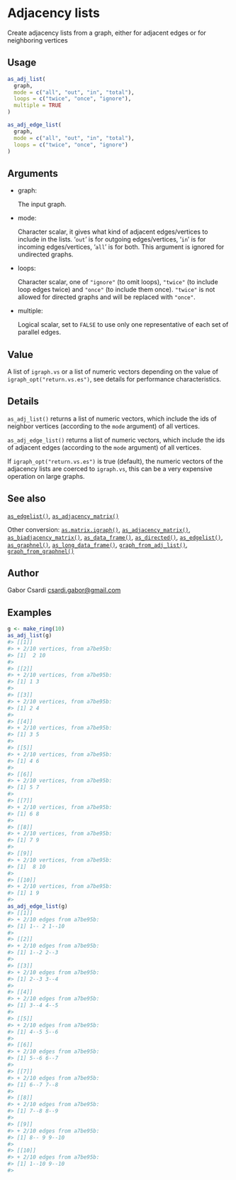 # Adjacency lists

Create adjacency lists from a graph, either for adjacent edges or for
neighboring vertices

## Usage

``` r
as_adj_list(
  graph,
  mode = c("all", "out", "in", "total"),
  loops = c("twice", "once", "ignore"),
  multiple = TRUE
)

as_adj_edge_list(
  graph,
  mode = c("all", "out", "in", "total"),
  loops = c("twice", "once", "ignore")
)
```

## Arguments

- graph:

  The input graph.

- mode:

  Character scalar, it gives what kind of adjacent edges/vertices to
  include in the lists. ‘`out`’ is for outgoing edges/vertices, ‘`in`’
  is for incoming edges/vertices, ‘`all`’ is for both. This argument is
  ignored for undirected graphs.

- loops:

  Character scalar, one of `"ignore"` (to omit loops), `"twice"` (to
  include loop edges twice) and `"once"` (to include them once).
  `"twice"` is not allowed for directed graphs and will be replaced with
  `"once"`.

- multiple:

  Logical scalar, set to `FALSE` to use only one representative of each
  set of parallel edges.

## Value

A list of `igraph.vs` or a list of numeric vectors depending on the
value of `igraph_opt("return.vs.es")`, see details for performance
characteristics.

## Details

`as_adj_list()` returns a list of numeric vectors, which include the ids
of neighbor vertices (according to the `mode` argument) of all vertices.

`as_adj_edge_list()` returns a list of numeric vectors, which include
the ids of adjacent edges (according to the `mode` argument) of all
vertices.

If `igraph_opt("return.vs.es")` is true (default), the numeric vectors
of the adjacency lists are coerced to `igraph.vs`, this can be a very
expensive operation on large graphs.

## See also

[`as_edgelist()`](https://r.igraph.org/reference/as_edgelist.md),
[`as_adjacency_matrix()`](https://r.igraph.org/reference/as_adjacency_matrix.md)

Other conversion:
[`as.matrix.igraph()`](https://r.igraph.org/reference/as.matrix.igraph.md),
[`as_adjacency_matrix()`](https://r.igraph.org/reference/as_adjacency_matrix.md),
[`as_biadjacency_matrix()`](https://r.igraph.org/reference/as_biadjacency_matrix.md),
[`as_data_frame()`](https://r.igraph.org/reference/graph_from_data_frame.md),
[`as_directed()`](https://r.igraph.org/reference/as_directed.md),
[`as_edgelist()`](https://r.igraph.org/reference/as_edgelist.md),
[`as_graphnel()`](https://r.igraph.org/reference/as_graphnel.md),
[`as_long_data_frame()`](https://r.igraph.org/reference/as_long_data_frame.md),
[`graph_from_adj_list()`](https://r.igraph.org/reference/graph_from_adj_list.md),
[`graph_from_graphnel()`](https://r.igraph.org/reference/graph_from_graphnel.md)

## Author

Gabor Csardi <csardi.gabor@gmail.com>

## Examples

``` r
g <- make_ring(10)
as_adj_list(g)
#> [[1]]
#> + 2/10 vertices, from a7be95b:
#> [1]  2 10
#> 
#> [[2]]
#> + 2/10 vertices, from a7be95b:
#> [1] 1 3
#> 
#> [[3]]
#> + 2/10 vertices, from a7be95b:
#> [1] 2 4
#> 
#> [[4]]
#> + 2/10 vertices, from a7be95b:
#> [1] 3 5
#> 
#> [[5]]
#> + 2/10 vertices, from a7be95b:
#> [1] 4 6
#> 
#> [[6]]
#> + 2/10 vertices, from a7be95b:
#> [1] 5 7
#> 
#> [[7]]
#> + 2/10 vertices, from a7be95b:
#> [1] 6 8
#> 
#> [[8]]
#> + 2/10 vertices, from a7be95b:
#> [1] 7 9
#> 
#> [[9]]
#> + 2/10 vertices, from a7be95b:
#> [1]  8 10
#> 
#> [[10]]
#> + 2/10 vertices, from a7be95b:
#> [1] 1 9
#> 
as_adj_edge_list(g)
#> [[1]]
#> + 2/10 edges from a7be95b:
#> [1] 1-- 2 1--10
#> 
#> [[2]]
#> + 2/10 edges from a7be95b:
#> [1] 1--2 2--3
#> 
#> [[3]]
#> + 2/10 edges from a7be95b:
#> [1] 2--3 3--4
#> 
#> [[4]]
#> + 2/10 edges from a7be95b:
#> [1] 3--4 4--5
#> 
#> [[5]]
#> + 2/10 edges from a7be95b:
#> [1] 4--5 5--6
#> 
#> [[6]]
#> + 2/10 edges from a7be95b:
#> [1] 5--6 6--7
#> 
#> [[7]]
#> + 2/10 edges from a7be95b:
#> [1] 6--7 7--8
#> 
#> [[8]]
#> + 2/10 edges from a7be95b:
#> [1] 7--8 8--9
#> 
#> [[9]]
#> + 2/10 edges from a7be95b:
#> [1] 8-- 9 9--10
#> 
#> [[10]]
#> + 2/10 edges from a7be95b:
#> [1] 1--10 9--10
#> 
```
